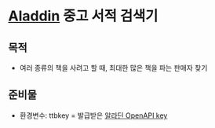 # [Aladdin](https://www.aladin.co.kr) 중고 서적 검색기

## 목적

- 여러 종류의 책을 사려고 할 때, 최대한 많은 책을 파는 판매자 찾기

## 준비물

- 환경변수: ttbkey = 발급받은 [알라딘 OpenAPI key](https://blog.aladin.co.kr/openapi)
